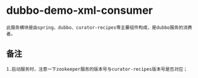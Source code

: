 # dubbo-demo-xml-consumer
    此服务模块是由spring、dubbo、curator-recipes等主要组件构成，是dubbo服务的消费者。
    
## 备注
    1.启动服务时，注意一下zookeeper服务的版本号与curator-recipes版本号是否对应；